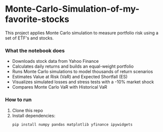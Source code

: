 # Monte-Carlo-Simulation-of-my-favorite-stocks

This project applies Monte Carlo simulation to measure portfolio risk using a set of ETF's and stocks.

### What the notebook does
- Downloads stock data from Yahoo Finance  
- Calculates daily returns and builds an equal-weight portfolio  
- Runs Monte Carlo simulations to model thousands of return scenarios  
- Estimates Value at Risk (VaR) and Expected Shortfall (ES)  
- Visualizes simulated losses and stress tests with a -10% market shock  
- Compares Monte Carlo VaR with Historical VaR  

### How to run
1. Clone this repo  
2. Install dependencies:  
   ```bash
   pip install numpy pandas matplotlib yfinance ipywidgets
